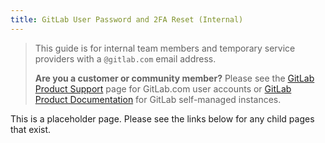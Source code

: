 ```yaml
---
title: GitLab User Password and 2FA Reset (Internal)
---
```


> This guide is for internal team members and temporary service providers with a `@gitlab.com` email address.
>
> **Are you a customer or community member?** Please see the [GitLab Product Support](https://about.gitlab.com/support/gitlab-com-policies/) page for GitLab.com user accounts or [GitLab Product Documentation](https://docs.gitlab.com/ee/user/profile/user_passwords.html) for GitLab self-managed instances.

This is a placeholder page. Please see the links below for any child pages that exist.

